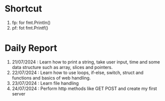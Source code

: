 # Shortcut
1. fp: for fmt.Println()
2. pf: fot fmt.Printf()

# Daily Report
1. 21/07/2024 : Learn how to print a string, take user input, time and some data structure such as array, slices and pointers.
2. 22/07/2024 : Learn how to use loops, if-else, switch, struct and functions and basics of web handling.
3. 23/07/2024 : Learn file handling
4. 24/07/2024 : Perform http methods like GET POST and create my first server
